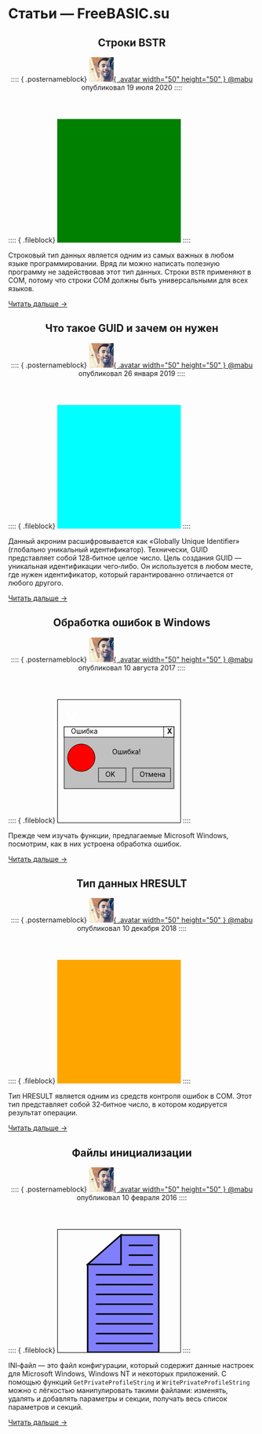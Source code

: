 ﻿# Статьи — FreeBASIC.su

<article>

<header>

## Строки BSTR

:::: { .posternameblock}
[ ![Аватар пользователя](/avatars/mabu.50x50.jpg){ .avatar width="50" height="50" } \@mabu](/users/mabu/) опубликовал <time datetime="2020-07-19T02:37:20+07:00" pubdate="2020-07-19T02:37:20+07:00">19 июля 2020</time>
::::

</header>

:::: { .fileblock}
<svg width="18em" height="18em" xmlns="http://www.w3.org/2000/svg">
<rect x="0" y="0" width="100%" height="100%" fill="green" stroke="green" />
</svg>
::::

Строковый тип данных является одним из самых важных в любом языке программировании. Вряд ли можно написать полезную программу не задействовав этот тип данных. Строки `BSTR` применяют в COM, потому что строки COM должны быть универсальными для всех языков.

[Читать дальше →](/articles/bstr/)

</article>


<article>

<header>

## Что такое GUID и зачем он нужен

:::: { .posternameblock}
[ ![Аватар пользователя](/avatars/mabu.50x50.jpg){ .avatar width="50" height="50" } \@mabu](/users/mabu/) опубликовал <time datetime="2019-01-26T00:45:10+07:00" pubdate="2019-01-26T00:45:10+07:00">26 января 2019</time>
::::

</header>

:::: { .fileblock}
<svg width="18em" height="18em" xmlns="http://www.w3.org/2000/svg">
<rect x="0" y="0" width="100%" height="100%" fill="cyan" stroke="cyan" />
</svg>
::::

Данный акроним расшифровывается как «Globally Unique Identifier» (глобально уникальный идентификатор). Технически, GUID представляет собой 128‐битное целое число. Цель создания GUID — уникальная идентификации чего‐либо. Он используется в любом месте, где нужен идентификатор, который гарантированно отличается от любого другого.

[Читать дальше →](/articles/guid/)

</article>


<article>
	
<header>

## Обработка ошибок в Windows

:::: { .posternameblock}
[ ![Аватар пользователя](/avatars/mabu.50x50.jpg){ .avatar width="50" height="50" } \@mabu](/users/mabu/) опубликовал <time datetime="2017-08-10T12:49:07+07:00" pubdate="2017-08-10T12:49:07+07:00">10 августа 2017</time>
::::

</header>
	
:::: { .fileblock}
<svg width="18em" height="18em" xmlns="http://www.w3.org/2000/svg">
<rect x="0" y="0" width="100%" height="100%" fill="none" stroke="black" stroke-width="2" />
<rect x="1em" y="4em" width="16em" height="9em" fill="#C0C0C0" stroke="black" />
<rect x="1em" y="4em" width="16em" height="1.5em" fill="#FFFFFF" stroke="black" />
<rect x="15.5em" y="4em" width="1.5em" height="1.5em" fill="#FFFFFF" stroke="black" />
<text x="16em" y="5em"><tspan style="font-weight: bold;">X</tspan></text>
<text x="2em" y="5em">Ошибка</text>
<text x="8em" y="8em">Ошибка!</text>
<rect x="6em" y="10em" width="4em" height="2em" fill="none" stroke="black" />
<text x="7em" y="11.25em">OK</text>
<rect x="11em" y="10em" width="5.5em" height="2em" fill="none" stroke="black" />
<text x="12em" y="11.25em">Отмена</text>
<circle cx="3.5em" cy="8.5em" r="2em" fill="#FF0000" stroke="black" />
<text x="1.11em" y="3.75em" fill="#FFFFFF"><tspan style="font-weight: bold;font-size: 2.5em;">X</tspan></text>
</svg>
::::
	
Прежде чем изучать функции, предлагаемые Microsoft Windows, посмотрим, как в них устроена обработка ошибок.
	
[Читать дальше →](/articles/winapi-errors/)
	
</article>


<article>
	
<header>

## Тип данных HRESULT

:::: { .posternameblock}
[ ![Аватар пользователя](/avatars/mabu.50x50.jpg){ .avatar width="50" height="50" } \@mabu](/users/mabu/) опубликовал <time datetime="2018-12-10T05:24:00+07:00" pubdate="2018-12-10T05:24:00+07:00">10 декабря 2018</time>
::::

</header>
	
:::: { .fileblock}
<svg width="18em" height="18em" xmlns="http://www.w3.org/2000/svg">
<rect x="0" y="0" width="100%" height="100%" fill="orange" stroke="orange" />
</svg>
::::
	
Тип HRESULT является одним из средств контроля ошибок в COM. Этот тип представляет собой 32‐битное число, в котором кодируется результат операции.
	
[Читать дальше →](/articles/datatype-hresult/)
	
</article>


<article>
	
<header>

## Файлы инициализации

:::: { .posternameblock}
[ ![Аватар пользователя](/avatars/mabu.50x50.jpg){ .avatar width="50" height="50" } \@mabu](/users/mabu/) опубликовал <time datetime="2016-02-10T09:25:31+07:00" pubdate="2016-02-10T09:25:31+07:00">10 февраля 2016</time>
::::

</header>
	
:::: { .fileblock}
<svg width="18em" height="18em" xmlns="http://www.w3.org/2000/svg">
<rect x="0" y="0" width="100%" height="100%" fill="none" stroke="black" stroke-width="2" />
<polygon points="130,12 207,12 207,251 62,251 62,72" fill="rgb(128,128,255)" stroke-width="3" stroke="rgb(0,0,0)" />
<polygon points="130,12 130,72 62,72" fill="rgb(128,128,255)" stroke-linecap="round" stroke-width="3" stroke="rgb(0,0,0)" />
<line x1="147" y1="33" x2="194" y2="33" stroke-linecap="round" stroke-width="3" stroke="rgb(0,0,0)" />
<line x1="147" y1="53" x2="194" y2="53" stroke-linecap="round" stroke-width="3" stroke="rgb(0,0,0)" />
<line x1="147" y1="73" x2="194" y2="73" stroke-linecap="round" stroke-width="3" stroke="rgb(0,0,0)" />
<line x1="80" y1="93" x2="194" y2="93" stroke-linecap="round" stroke-width="3" stroke="rgb(0,0,0)" />
<line x1="80" y1="113" x2="194" y2="113" stroke-linecap="round" stroke-width="3" stroke="rgb(0,0,0)" />
<line x1="80" y1="133" x2="194" y2="133" stroke-linecap="round" stroke-width="3" stroke="rgb(0,0,0)" />
<line x1="80" y1="153" x2="194" y2="153" stroke-linecap="round" stroke-width="3" stroke="rgb(0,0,0)" />
<line x1="80" y1="173" x2="194" y2="173" stroke-linecap="round" stroke-width="3" stroke="rgb(0,0,0)" />
<line x1="80" y1="193" x2="194" y2="193" stroke-linecap="round" stroke-width="3" stroke="rgb(0,0,0)" />
<line x1="80" y1="213" x2="194" y2="213" stroke-linecap="round" stroke-width="3" stroke="rgb(0,0,0)" />
<line x1="80" y1="233" x2="194" y2="233" stroke-linecap="round" stroke-width="3" stroke="rgb(0,0,0)" />
</svg>
::::
	
INI‐файл — это файл конфигурации, который содержит данные настроек для Microsoft Windows, Windows NT и некоторых приложений. С помощью функций `GetPrivateProfileString` и `WritePrivateProfileString` можно с лёгкостью манипулировать такими файлами: изменять, удалять и добавлять параметры и секции, получать весь список параметров и секций.
	
[Читать дальше →](/articles/winapi-inifiles/)
	
</article>
